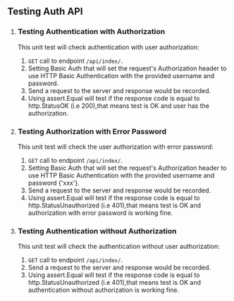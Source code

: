 ## Testing  Auth API
1. ### Testing Authentication with Authorization
    This unit test will check authentication with user authorization:
    1. `GET` call to endpoint `/api/index/`.
    2. Setting Basic Auth that will set the request's Authorization header to use HTTP Basic Authentication with the provided username and password.
    3. Send a request to the server and response would be recorded. 
    4. Using assert.Equal will test if the response code is equal to http.StatusOK (i.e 200),that means test is OK and user has the authorization. 

2. ### Testing Authorization with Error Password
    This unit test will check the user authorization with error password:
    1. `GET` call to endpoint `/api/index/`.
    2. Setting Basic Auth that will set the request's Authorization header to use HTTP Basic Authentication with the provided username and password {'xxx'}.
    3. Send a request to the server and response would be recorded.
    4. Using assert.Equal will test if the response code is equal to http.StatusUnauthorized (i.e 401),that means test is OK and authorization with error password is working fine.

3. ### Testing Authentication without Authorization 
   This unit test will check the authentication without user authorization:
   1. `GET` call to endpoint `/api/index/`.
   2. Send a request to the server and response would be recorded.
   3. Using assert.Equal will test if the response code is equal to http.StatusUnauthorized (i.e 401),that means test is OK and authentication without authorization is working fine.

